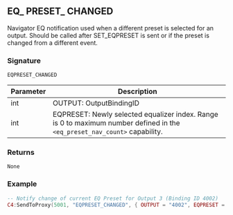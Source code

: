## EQ\_ PRESET\_ CHANGED

Navigator EQ notification used when a different preset is selected for an output.  Should be called after SET\_EQPRESET is sent or if the preset is changed from a different event. 



### Signature

`EQPRESET_CHANGED`


| Parameter | Description |
| --- | --- |
| int | OUTPUT: OutputBindingID |
| int | EQPRESET: Newly selected equalizer index. Range is 0 to maximum number defined in the  `<eq_preset_nav_count>` capability. |


### Returns

`None`


### Example

```lua
-- Notify change of current EQ Preset for Output 3 (Binding ID 4002)
C4:SendToProxy(5001, "EQPRESET_CHANGED", { OUTPUT = "4002", EQPRESET = 2 }, "NOTIFY")
```
